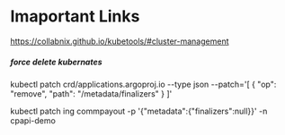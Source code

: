 # Imaportant Links

https://collabnix.github.io/kubetools/#cluster-management


##### force delete kubernates

kubectl patch crd/applications.argoproj.io --type json --patch='[ { "op": "remove", "path": "/metadata/finalizers" } ]'

kubectl patch ing commpayout -p '{"metadata":{"finalizers":null}}' -n cpapi-demo

